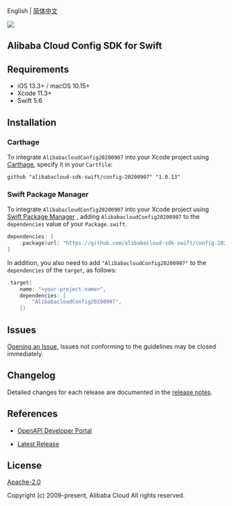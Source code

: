 English | [简体中文](README-CN.md)

![](https://aliyunsdk-pages.alicdn.com/icons/AlibabaCloud.svg)

## Alibaba Cloud Config SDK for Swift

## Requirements

- iOS 13.3+ / macOS 10.15+
- Xcode 11.3+
- Swift 5.6

## Installation

### Carthage

To integrate `AlibabacloudConfig20200907` into your Xcode project using [Carthage](https://github.com/Carthage/Carthage), specify it in your `Cartfile`:

```ogdl
github "alibabacloud-sdk-swift/config-20200907" "1.0.13"
```

### Swift Package Manager

To integrate `AlibabacloudConfig20200907` into your Xcode project using [Swift Package Manager](https://swift.org/package-manager/) , adding `AlibabacloudConfig20200907` to the `dependencies` value of your `Package.swift`.

```swift
dependencies: [
    .package(url: "https://github.com/alibabacloud-sdk-swift/config-20200907.git", from: "1.0.13")
]
```

In addition, you also need to add `"AlibabacloudConfig20200907"` to the `dependencies` of the `target`, as follows:

```swift
.target(
    name: "<your-project-name>",
    dependencies: [
        "AlibabacloudConfig20200907",
    ])
```

## Issues

[Opening an Issue](https://github.com/alibabacloud-sdk-swift/config-20200907/issues/new), Issues not conforming to the guidelines may be closed immediately.

## Changelog

Detailed changes for each release are documented in the [release notes](./ChangeLog.txt).

## References

* [OpenAPI Developer Portal](https://next.api.alibabacloud.com/home)
- [Latest Release](https://github.com/alibabacloud-sdk-swift/config-20200907)

## License

[Apache-2.0](http://www.apache.org/licenses/LICENSE-2.0)

Copyright (c) 2009-present, Alibaba Cloud All rights reserved.

